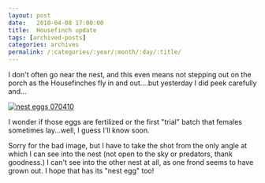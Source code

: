 ```yaml
---
layout: post
date:	2010-04-08 17:00:00
title:  Housefinch update
tags: [archived-posts]
categories: archives
permalink: /:categories/:year/:month/:day/:title/
---
```

I don't often go near the nest, and this even means not stepping out on the porch as the Housefinches fly in and out....but yesterday I did peek carefully and...


<a href="http://s967.photobucket.com/albums/ae160/pedoral/?action=view&current=IMG_3512.jpg" target="_blank"><img src="http://i967.photobucket.com/albums/ae160/pedoral/IMG_3512.jpg" border="0" alt="nest eggs 070410"></a>


I wonder if those eggs are fertilized or the first "trial" batch that females sometimes lay...well, I guess I'll know soon.

Sorry for the bad image, but I have to take the shot from the only angle at which I can see into the nest (not open to the sky or predators, thank goodness.) I can't see into the other nest at all, as one frond seems to have grown out. I hope that has its "nest egg" too!
